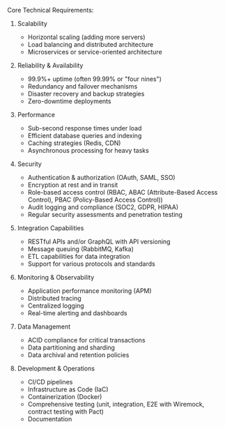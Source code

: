 Core Technical Requirements:

1. Scalability

   - Horizontal scaling (adding more servers)
   - Load balancing and distributed architecture
   - Microservices or service-oriented architecture

2. Reliability & Availability

   - 99.9%+ uptime (often 99.99% or "four nines")
   - Redundancy and failover mechanisms
   - Disaster recovery and backup strategies
   - Zero-downtime deployments

3. Performance

   - Sub-second response times under load
   - Efficient database queries and indexing
   - Caching strategies (Redis, CDN)
   - Asynchronous processing for heavy tasks

4. Security

   - Authentication & authorization (OAuth, SAML, SSO)
   - Encryption at rest and in transit
   - Role-based access control (RBAC, ABAC (Attribute-Based Access Control), PBAC (Policy-Based Access Control))
   - Audit logging and compliance (SOC2, GDPR, HIPAA)
   - Regular security assessments and penetration testing

5. Integration Capabilities

   - RESTful APIs and/or GraphQL with API versioning
   - Message queuing (RabbitMQ, Kafka)
   - ETL capabilities for data integration
   - Support for various protocols and standards

6. Monitoring & Observability

   - Application performance monitoring (APM)
   - Distributed tracing
   - Centralized logging
   - Real-time alerting and dashboards

7. Data Management

   - ACID compliance for critical transactions
   - Data partitioning and sharding
   - Data archival and retention policies

8. Development & Operations

   - CI/CD pipelines
   - Infrastructure as Code (IaC)
   - Containerization (Docker)
   - Comprehensive testing (unit, integration, E2E with Wiremock, contract testing with Pact)
   - Documentation
